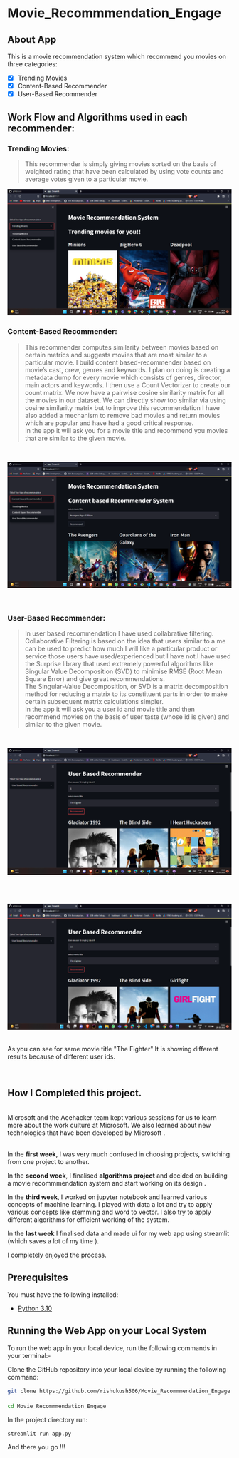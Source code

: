 # Movie_Recommmendation_Engage
## About App
This is a movie recommendation system which recommend you movies on three categories:
- [x] Trending Movies
- [x] Content-Based Recommender
- [x] User-Based Recommender
## Work Flow and Algorithms used in each recommender:

### Trending Movies:
> This recommender is simply giving movies sorted on the basis of weighted rating that have been calculated by using vote counts and average votes given to a particular movie.

![Trending Movies](./Images/trending.png "Trending Movies")

### Content-Based Recommender:
> This recommender computes similarity between movies based on certain metrics and suggests movies that are most similar to a particular movie. I build content based-recommender based on movie’s cast, crew, genres and keywords.  I plan on doing is creating a metadata dump for every movie which consists of genres, director, main actors and keywords. I then use a Count Vectorizer to create our count matrix. We now have a pairwise cosine similarity matrix for all the movies in our dataset. We can directly show top similar via using cosine similarity matrix but to improve this recommendation I have also added a mechanism to remove bad movies and return movies which are popular and have had a good critical response.
<br> In the app it will ask you for a movie title and recommend you movies that are similar to the given movie. 
<br>

![Content-Based Movies](./Images/content-based.png "Content-Based Recommender")

<br>

### User-Based Recommender:
> In user based recommendation I have used collabrative filtering. Collaborative Filtering is based on the idea that users similar to a me can be used to predict how much I will like a particular product or service those users have used/experienced but I have not.I have used the Surprise library that used extremely powerful algorithms like Singular Value Decomposition (SVD) to minimise RMSE (Root Mean Square Error) and give great recommendations.
<br>The Singular-Value Decomposition, or SVD  is a matrix decomposition method for reducing a matrix to its constituent parts in order to make certain subsequent matrix calculations simpler.<br>In the app it will ask you a user id and movie title and then recommend movies on the basis of user taste (whose id is given) and similar to the given movie.
<br>

![User-Based Movies](./Images/user-1.png "User-Based Recommender")

<br>
<br>

![User-Based Movies](./Images/user-2.png "User-Based Recommender")

<br>  As you can see for same movie title "The Fighter" It is showing different results because of different user ids.

<br>

## How I Completed this project.
<br>
Microsoft and the Acehacker team kept various sessions for us to learn more about the work culture at Microsoft. We also learned about new technologies that have been developed by Microsoft .<br><br>

In the <strong>first week</strong>, I was very much confused in choosing projects, switching from one project to another.

In the <strong>second week</strong>, I finalised <strong>algorithms project</strong> and decided on building a movie recommmendation system and start working on its design .

In the <strong>third week</strong>, I worked on jupyter notebook and learned various concepts of machine learning. I played with data a lot and try to apply various concepts like stemming and word to vector. I also try to apply different algorithms for efficient working of the system. <br>

In the <strong>last week</strong> I finalised data and made ui for my web app using streamlit (which saves a lot of my time ). <br>

I completely enjoyed the process.
<br>

## Prerequisites

You must have the following installed:

- [Python 3.10](https://www.python.org/downloads/)

Running the Web App on your Local System
--------------------------------

To run the web app in your local device, run the following commands in your terminal:-

Clone the GitHub repository into your local device by running the following command:
```bash
git clone https://github.com/rishukush506/Movie_Recommmendation_Engage

cd Movie_Recommmendation_Engage
```

In the project directory run:

```bash 
streamlit run app.py
```

And there you go !!!


